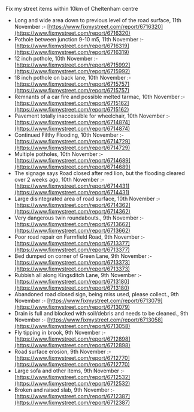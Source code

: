 Fix my street items within 10km of Cheltenham centre

<!-- fix_marker starts -->

- Long and wide area down to previous level of the road surface, 11th November :- [https://www.fixmystreet.com/report/6716320](https://www.fixmystreet.com/report/6716320)
- Pothole between junction 9-10 m5, 11th November :- [https://www.fixmystreet.com/report/6716319](https://www.fixmystreet.com/report/6716319)
- 12 inch pothole, 10th November :- [https://www.fixmystreet.com/report/6715992](https://www.fixmystreet.com/report/6715992)
- 18 inch pothole on back lane, 10th November :- [https://www.fixmystreet.com/report/6715757](https://www.fixmystreet.com/report/6715757)
- Remnants of a car fire and possible melted tarmac, 10th November :- [https://www.fixmystreet.com/report/6715162](https://www.fixmystreet.com/report/6715162)
- Pavement totally inaccessible for wheelchair, 10th November :- [https://www.fixmystreet.com/report/6714874](https://www.fixmystreet.com/report/6714874)
- Continued Filthy Flooding, 10th November :- [https://www.fixmystreet.com/report/6714729](https://www.fixmystreet.com/report/6714729)
- Multiple potholes, 10th November :- [https://www.fixmystreet.com/report/6714689](https://www.fixmystreet.com/report/6714689)
- The signage says Road closed after red lion, but the flooding cleared over 2 weeks ago, 10th November :- [https://www.fixmystreet.com/report/6714431](https://www.fixmystreet.com/report/6714431)
- Large disintegrated area of road surface, 10th November :- [https://www.fixmystreet.com/report/6714362](https://www.fixmystreet.com/report/6714362)
- Very dangerous twin roundabouts., 9th November :- [https://www.fixmystreet.com/report/6713662](https://www.fixmystreet.com/report/6713662)
- Poor road repair on Farmfield Road, 9th November :- [https://www.fixmystreet.com/report/6713377](https://www.fixmystreet.com/report/6713377)
- Bed dumped on corner of Green Lane, 9th November :- [https://www.fixmystreet.com/report/6713373](https://www.fixmystreet.com/report/6713373)
- Rubbish all along Kingsditch Lane, 9th November :- [https://www.fixmystreet.com/report/6713180](https://www.fixmystreet.com/report/6713180)
- Abandoned road closed sign, being miss used, please collect., 9th November :- [https://www.fixmystreet.com/report/6713079](https://www.fixmystreet.com/report/6713079)
- Drain is full and blocked with soil/debris and needs to be cleaned., 9th November :- [https://www.fixmystreet.com/report/6713058](https://www.fixmystreet.com/report/6713058)
- Fly tipping in brook, 9th November :- [https://www.fixmystreet.com/report/6712898](https://www.fixmystreet.com/report/6712898)
- Road surface erosion, 9th November :- [https://www.fixmystreet.com/report/6712770](https://www.fixmystreet.com/report/6712770)
- Large sofa and other items, 9th November :- [https://www.fixmystreet.com/report/6712532](https://www.fixmystreet.com/report/6712532)
- Broken and raised slab, 9th November :- [https://www.fixmystreet.com/report/6712387](https://www.fixmystreet.com/report/6712387)

<!-- fix_marker ends -->